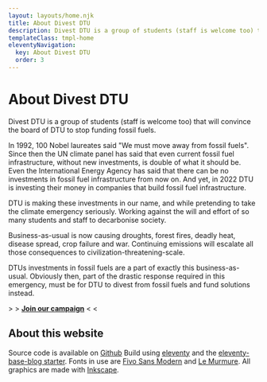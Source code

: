 ```yaml
---
layout: layouts/home.njk
title: About Divest DTU
description: Divest DTU is a group of students (staff is welcome too) that will convince the board of DTU to stop funding fossil fuels.
templateClass: tmpl-home
eleventyNavigation:
  key: About Divest DTU
  order: 3
---
```


# About Divest DTU

Divest DTU is a group of students (staff is welcome too) that will convince the board of DTU to stop funding fossil fuels.

In 1992, 100 Nobel laureates said "We must move away from fossil fuels". Since then the UN climate panel has said that even current fossil fuel infrastructure, without new investments, is double of what it should be. Even the International Energy Agency has said that there can be no investments in fossil fuel infrastructure from now on. And yet, in 2022 DTU is investing their money in companies that build fossil fuel infrastructure.

DTU is making these investments in our name, and while pretending to take the climate emergency seriously. Working against the will and effort of so many students and staff to decarbonise society.

Business-as-usual is now causing droughts, forest fires, deadly heat, disease spread, crop failure and war. Continuing emissions will escalate all those consequences to civilization-threatening-scale.

DTUs investments in fossil fuels are a part of exactly this business-as-usual. Obviously then, part of the drastic response required in this emergency, must be for DTU to divest from fossil fuels and fund solutions instead.

\> \> [**Join our campaign**](/tags/event/) < <

## About this website

Source code is available on [Github](https://github.com/bilfri/divestdtu.dk)
Build using [eleventy](https://11ty.dev) and the [eleventy-base-blog starter](https://github.com/11ty/eleventy-base-blog).
Fonts in use are [Fivo Sans Modern](https://www.behance.net/gallery/54442585/Fivo-Sans-Modern-Free-Display-Font-Family) and [Le Murmure](https://velvetyne.fr/fonts/le-murmure/).
All graphics are made with [Inkscape](https://inkscape.org/).
